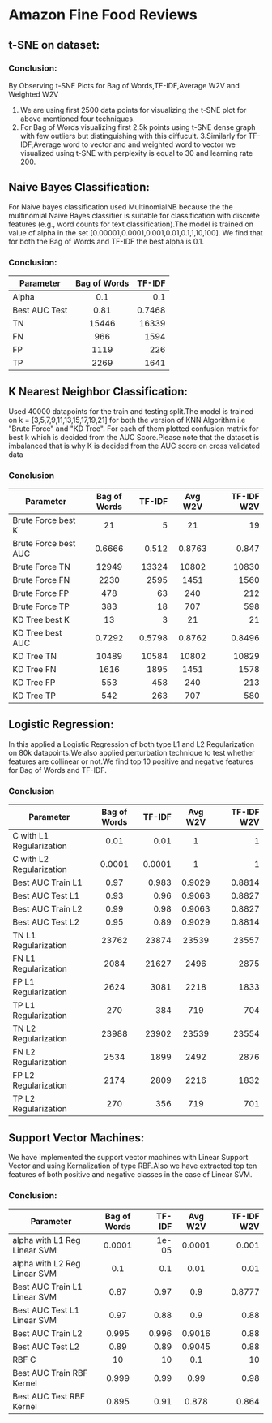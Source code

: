 # Amazon Fine Food Reviews

## t-SNE on dataset:
  ### Conclusion:
  By Observing t-SNE Plots for Bag of Words,TF-IDF,Average W2V and Weighted W2V

  1. We are using first 2500 data points for visualizing the t-SNE plot for above mentioned four techniques.
  2. For Bag of Words visualizing first 2.5k points using t-SNE dense graph with few outliers but distinguishing   with this    diffucult.
  3.Similarly for TF-IDF,Average word to vector and and weighted word to vector we visualized using t-SNE with perplexity is  equal to 30 and learning rate 200. 
  
## Naive Bayes Classification:

For Naive bayes classification used MultinomialNB because the the multinomial Naive Bayes classifier is suitable for classification with discrete features (e.g., word counts for text classification).The model is trained on value of alpha in the set [0.00001,0.0001,0.001,0.01,0.1,1,10,100]. We find that for both the Bag of Words and TF-IDF the best alpha is 0.1.

  ### Conclusion:
  | Parameter        | Bag of Words         |TF-IDF  |
| ------------- |:-------------:| -----:|
| Alpha     |  0.1  |   0.1 |
| Best AUC Test      | 0.81      |   0.7468 |
|       TN      |    15446     | 16339  |
|       FN      |     966      |  1594  |
|       FP      |     1119     |  226   |
|       TP      |     2269     |  1641  |


## K Nearest Neighbor Classification:

Used 40000 datapoints for the train and testing split.The model is trained on k = [3,5,7,9,11,13,15,17,19,21] for both the version of KNN Algorithm i.e "Brute Force" and "KD Tree". For each of them plotted confusion matrix for best k which is decided from the AUC Score.Please note that the dataset is imbalanced that is why K is decided from the AUC score on cross validated data

  ### Conclusion


  | Parameter        | Bag of Words         |TF-IDF  | Avg W2V | TF-IDF W2V|
| ------------- |:-------------:| -----:|:-------------:| -----:|
|  Brute Force best K  |      21      |   5    |    21   |   19   |
| Brute Force best AUC |    0.6666    | 0.512  |  0.8763 | 0.847  |
|    Brute Force TN    |    12949     | 13324  |  10802  | 10830  |
|    Brute Force FN    |     2230     |  2595  |   1451  |  1560  |
|    Brute Force FP    |     478      |   63   |   240   |  212   |
|    Brute Force TP    |     383      |   18   |   707   |  598   |
|    KD Tree best K    |      13      |   3    |    21   |   21   |
|   KD Tree best AUC   |    0.7292    | 0.5798 |  0.8762 | 0.8496 |
|      KD Tree TN      |    10489     | 10584  |  10802  | 10829  |
|      KD Tree FN      |     1616     |  1895  |   1451  |  1578  |
|      KD Tree FP      |     553      |  458   |   240   |  213   |
|      KD Tree TP      |     542      |  263   |   707   |  580   |


## Logistic Regression:

In this applied a Logistic Regression of both type L1 and L2 Regularization on 80k datapoints.We also applied perturbation technique to test whether features are collinear or not.We find top 10 positive and negative features for Bag of Words and TF-IDF.

### Conclusion

  | Parameter        | Bag of Words         |TF-IDF  | Avg W2V | TF-IDF W2V|
| ------------- |:-------------:| -----:|:-------------:| -----:|
| C with L1 Regularization |     0.01     |  0.01  |    1    |     1      |
| C with L2 Regularization |    0.0001    | 0.0001 |    1    |     1      |
|    Best AUC Train L1     |     0.97     | 0.983  |  0.9029 |   0.8814   |
|     Best AUC Test L1     |     0.93     |  0.96  |  0.9063 |   0.8827   |
|    Best AUC Train L2     |     0.99     |  0.98  |  0.9063 |   0.8827   |
|     Best AUC Test L2     |     0.95     |  0.89  |  0.9029 |   0.8814   |
|   TN L1 Regularization   |    23762     | 23874  |  23539  |   23557    |
|   FN L1 Regularization   |     2084     | 21627  |   2496  |    2875    |
|   FP L1 Regularization   |     2624     |  3081  |   2218  |    1833    |
|   TP L1 Regularization   |     270      |  384   |   719   |    704     |
|   TN L2 Regularization   |    23988     | 23902  |  23539  |   23554    |
|   FN L2 Regularization   |     2534     |  1899  |   2492  |    2876    |
|   FP L2 Regularization   |     2174     |  2809  |   2216  |    1832    |
|   TP L2 Regularization   |     270      |  356   |   719   |    701     |


## Support Vector Machines:

We have implemented the support vector machines with Linear Support Vector and using Kernalization of type RBF.Also we have extracted top ten features of both positive and negative classes in the case of Linear SVM.     

### Conclusion:

  | Parameter        | Bag of Words         |TF-IDF  | Avg W2V | TF-IDF W2V|
| ------------- |:-------------:| -----:|:-------------:| -----:|
| alpha with L1 Reg Linear SVM |    0.0001    | 1e-05  |  0.0001 |   0.001    |
| alpha with L2 Reg Linear SVM |     0.1      |  0.1   |   0.01  |    0.01    |
| Best AUC Train L1 Linear SVM |     0.87     |  0.97  |   0.9   |   0.8777   |
| Best AUC Test L1 Linear SVM  |     0.97     |  0.88  |   0.9   |    0.88    |
|      Best AUC Train L2       |    0.995     | 0.996  |  0.9016 |    0.88    |
|       Best AUC Test L2       |     0.89     |  0.89  |  0.9045 |    0.88    |
|            RBF C             |      10      |   10   |   0.1   |     10     |
|  Best AUC Train RBF Kernel   |    0.999     |  0.99  |   0.99  |    0.98    |
|   Best AUC Test RBF Kernel   |    0.895     |  0.91  |  0.878  |   0.864    |
